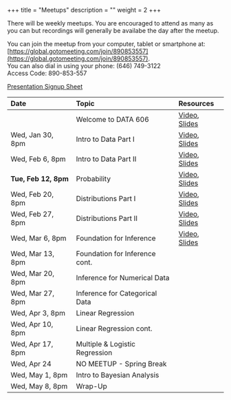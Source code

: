 +++
title = "Meetups"
description = ""
weight = 2
+++


There will be weekly meetups. You are encouraged to attend as many as you can but recordings will generally be availabe the day after the meetup.

You can join the meetup from your computer, tablet or smartphone at: [https://global.gotomeeting.com/join/890853557](https://global.gotomeeting.com/join/890853557).  
You can also dial in using your phone: (646) 749-3122  
Access Code: 890-853-557


[Presentation Signup Sheet](https://docs.google.com/spreadsheets/d/18eXR28AABJ5svDj7FcKRlzzKxroB9JzyfM-_LKjDfs4/edit#gid=0)


Date                  | Topic                           | Resources |
:---------------------|:--------------------------------|:----------|
                      | Welcome to DATA 606             | [Video](https://youtu.be/yIyferBnO24), [Slides](/slides/2019-01-24-Intro_to_Course.html#1)
Wed, Jan 30, 8pm      | Intro to Data Part I            | [Video](https://youtu.be/YE9StFdS2bg), [Slides](/slides/2019-01-30-Intro_to_Data.html)
Wed, Feb 6, 8pm       | Intro to Data Part II           | [Video](https://youtu.be/ecpjfV1cSl4), [Slides](/slides/2019-02-06-Intro_to_Data2.html)
**Tue, Feb 12, 8pm**      | Probability                     | [Video](https://youtu.be/R70xUu3GiPQ), [Slides](/slides/2019-02-12-Probability.html)
Wed, Feb 20, 8pm      | Distributions Part I            | [Video](https://youtu.be/Kv17GpkSI2U), [Slides](/slides/2019-02-20-Distributions.html)
Wed, Feb 27, 8pm      | Distributions Part II           | [Video](https://youtu.be/8qTQyHapgmc), [Slides](/slides/2019-02-27-Distributions2.html)
Wed, Mar 6, 8pm       | Foundation for Inference        | [Video](https://youtu.be/2U3C_J16Gjg), [Slides](/slides/2019-03-06-Foundation_for_Inference.html)
Wed, Mar 13, 8pm      | Foundation for Inference cont.  | 
Wed, Mar 20, 8pm      | Inference for Numerical Data    | 
Wed, Mar 27, 8pm      | Inference for Categorical Data  | 
Wed, Apr 3, 8pm       | Linear Regression               | 
Wed, Apr 10, 8pm      | Linear Regression cont.         | 
Wed, Apr 17, 8pm      | Multiple & Logistic Regression  | 
Wed, Apr 24           | NO MEETUP - Spring Break        | 
Wed, May 1, 8pm       | Intro to Bayesian Analysis      | 
Wed, May 8, 8pm       | Wrap-Up                         | 

